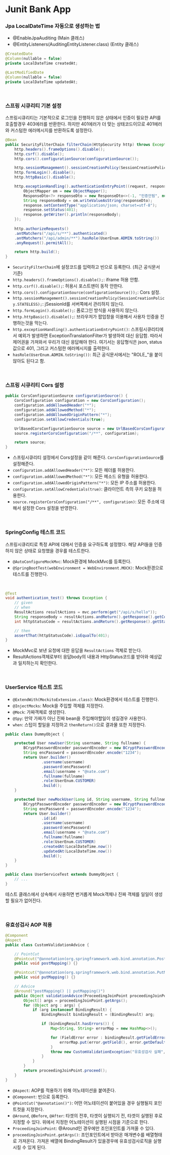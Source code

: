 # Junit Bank App

### Jpa LocalDateTime 자동으로 생성하는 법
- @EnableJpaAuditing (Main 클래스)
- @EntityListeners(AuditingEntityListener.class) (Entity 클래스)
```java
@CreatedDate
@Column(nullable = false)
private LocalDateTime createdAt;

@LastModifiedDate
@Column(nullable = false)
private LocalDateTime updatedAt;
```

<br/>

### 스프링 시큐리티 기본 설정
스프링시큐리티는 기본적으로 로그인을 진행하지 않은 상태에서 인증이 필요한 API를 호출할경우 403에러를 반환한다.
하지만 401에러가 더 맞는 상태코드이므로 401에러와 커스텀한 에러메시지를 반환하도록 설정한다. 
```java
@Bean
public SecurityFilterChain filterChain(HttpSecurity http) throws Exception {
    http.headers().frameOptions().disable();
    http.csrf().disable();
    http.cors().configurationSource(configurationSource());

    http.sessionManagement().sessionCreationPolicy(SessionCreationPolicy.STATELESS);
    http.formLogin().disable();
    http.httpBasic().disable();

    http.exceptionHandling().authenticationEntryPoint((request, response, authException) -> {
        ObjectMapper om = new ObjectMapper();
        ResponseDto<?> responseDto = new ResponseDto<>(-1, "인증안됨", null);
        String responseBody = om.writeValueAsString(responseDto);
        response.setContentType("application/json; charset=utf-8");
        response.setStatus(401);
        response.getWriter().println(responseBody);
    });
    
    http.authorizeRequests()
    .antMatchers("/api/s/**").authenticated()
    .antMatchers("/api/admin/**").hasRole(UserEnum.ADMIN.toString())    // 최근 공식문서에서 "ROLE_" 안붙여도 됨.
    .anyRequest().permitAll();

    return http.build();
}
```
- `SecurityFilterChain`에 설정코드를 입력하고 빈으로 등록한다. (최근 공식문서 기준)
- `http.headers().frameOptions().disable();`: iframe 허용 안함.
- `http.csrf().disable();`: 허용시 포스트맨이 동작 안한다.
- `http.cors().configurationSource(configurationSource());`: Cors 설정.
- `http.sessionManagement().sessionCreationPolicy(SessionCreationPolicy.STATELESS);`: jSessionId를 서버쪽에서 관리하지 않는다.
- `http.formLogin().disable();`: 폼로그인 방식을 사용하지 않는다.
- `http.httpBasic().disable();`: 브라우저가 팝업창을 이용해서 사용자 인증을 진행하는것을 막는다.
- `http.exceptionHandling().authenticationEntryPoint()`: 스프링시큐리티에서 예외가 발생하면 ExceptionTranslationFilter가 발생하여 대신 응답함. 따라서 제어권을 가져와서 우리가 대신 응답해야 한다. 여기서는 응답형식은 json, status값으로 401, 그리고 커스텀한 에러메시지를 출력한다. 
- `hasRole(UserEnum.ADMIN.toString())`: 최근 공식문서에서는 "ROLE_"을 붙이 않아도 된다고 함.

<br/>

### 스프링 시큐리티 Cors 설정
```java
public CorsConfigurationSource configurationSource() {
    CorsConfiguration configuration = new CorsConfiguration();
    configuration.addAllowedHeader("*");
    configuration.addAllowedMethod("*");
    configuration.addAllowedOriginPattern("*");
    configuration.setAllowCredentials(true);

    UrlBasedCorsConfigurationSource source = new UrlBasedCorsConfigurationSource();
    source.registerCorsConfiguration("/**", configuration);

    return source;
}
```
- 스프링시큐리티 설정에서 Cors설정을 같이 해준다. `CorsConfigurationSource`를 설정해준다.
- `configuration.addAllowedHeader("*")`: 모든 헤더를 허용한다.
- `configuration.addAllowedMethod("*")`: 모든 메소드 유형을 허용한다.
- `configuration.addAllowedOriginPattern("*")`: 모든 IP 주소를 허용한다.
- `configuration.setAllowCredentials(true)`: 클라이언트 측의 쿠키 요청을 허용한다.
- `source.registerCorsConfiguration("/**", configuration)`: 모든 주소에 대해서 설정한 Cors 설정을 반영한다.

<br/>

### SpringConfig 테스트 코드
스프링시큐리티로 특정 API에 대해서 인증을 요구하도록 설정했다. 해당 API들을 인증하지 않은 상태로 요청했을 경우를 테스트한다.
- `@AutoConfigureMockMvc`: Mock환경에 MockMvc를 등록한다.
- `@SpringBootTest(webEnvironment = WebEnvironment.MOCK)`: Mock환경으로 테스트를 진행한다.

<br/>

```java
@Test
void authentication_test() throws Exception {
    // given
    // when
    ResultActions resultActions = mvc.perform(get("/api/s/hello"));
    String responseBody = resultActions.andReturn().getResponse().getContentAsString();
    int httpStatusCode = resultActions.andReturn().getResponse().getStatus();

    // then
    assertThat(httpStatusCode).isEqualTo(401);
}
```
- MockMvc로 보낸 요청에 대한 응답을 `ResultActions` 객체로 받는다. 
- ResultActions객체로부터 응답body의 내용과 HttpStatus코드를 받아와 예상값과 일치하는지 확인한다.  

<br/>

### UserService 테스트 코드
- `@ExtendWith(MockitoExtension.class)`: Mock환경에서 테스트를 진행한다.
- `@InjectMocks`: Mock을 주입할 객체를 지정한다.
- `@Mock`: 가짜객체로 생성한다.
- `@Spy`: 만약 가짜가 아닌 진짜 bean을 주입해야할일이 생길경우 사용한다.
- `when`: 스텁이 할일을 지정하고 `thenReturn()`으로 결과물 또한 지정한다.

```java
public class DummyObject {

    protected User newUser(String username, String fullname) {
        BCryptPasswordEncoder passwordEncoder = new BCryptPasswordEncoder();
        String encPassword = passwordEncoder.encode("1234");
        return User.builder()
                .username(username)
                .password(encPassword)
                .email(username + "@nate.com")
                .fullname(fullname)
                .role(UserEnum.CUSTOMER)
                .build();
    }

    protected User newMockUser(Long id, String username, String fullname) {
        BCryptPasswordEncoder passwordEncoder = new BCryptPasswordEncoder();
        String encPassword = passwordEncoder.encode("1234");
        return User.builder()
                .id(id)
                .username(username)
                .password(encPassword)
                .email(username + "@nate.com")
                .fullname(fullname)
                .role(UserEnum.CUSTOMER)
                .createdAt(LocalDateTime.now())
                .updatedAt(LocalDateTime.now())
                .build();
    }
}
```

```java
public class UserServiceTest extends DummyObject {
    // ...
}
```
테스트 클래스에서 상속해서 사용하면 번거롭게 Mock객체나 진짜 객체를 일일이 생성할 필요가 없어진다.

<br/>

### 유효성검사 AOP 적용
```java
@Component
@Aspect
public class CustomValidationAdvice {

    // PointCut
    @Pointcut("@annotation(org.springframework.web.bind.annotation.PostMapping)")
    public void postMapping() {}

    @Pointcut("@annotation(org.springframework.web.bind.annotation.PutMapping)")
    public void putMapping() {}

    // Advice
    @Around("postMapping() || putMapping()")
    public Object validationAdvice(ProceedingJoinPoint proceedingJoinPoint) throws Throwable {
        Object[] args = proceedingJoinPoint.getArgs();
        for (Object arg : args) {
            if (arg instanceof BindingResult) {
                BindingResult bindingResult = (BindingResult) arg;

                if (bindingResult.hasErrors()) {
                    Map<String, String> errorMap = new HashMap<>();

                    for (FieldError error : bindingResult.getFieldErrors()) {
                        errorMap.put(error.getField(), error.getDefaultMessage());
                    }
                    throw new CustomValidationException("유효성검사 실패", errorMap);
                }
            }
        }
        return proceedingJoinPoint.proceed();
    }
}
```
- `@Aspect`: AOP를 적용하기 위해 어노테이션을 붙여준다.
- `@Component`: 빈으로 등록한다.
- `@PointCut("@annotation()")`: 어떤 어노테이션이 붙어있을 경우 실행될지 포인트컷을 지정한다.
- `@Around`, `@Before`, `@After`: 타겟의 전후, 타겟이 실행되기 전, 타겟이 실행된 후로 지정할 수 있다. 위에서 지정한 어노테이션이 실행된 시점을 기준으로 한다.
- `ProceedingJoinPoint`: @Around인 경우에만 조인포인트를 가져올 수 있다.
- `proceedingJoinPoint.getArgs()`: 조인포인트에서 받아온 매개변수를 배열형태로 가져온다. 가져온 배열에 BindingResult가 있을경우에 유효성검사로직을 실행시킬 수 있게 된다.